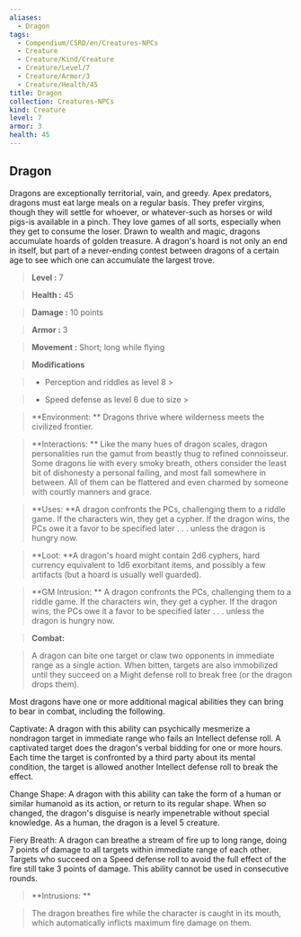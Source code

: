 ```yaml
---
aliases:
  - Dragon
tags:
  - Compendium/CSRD/en/Creatures-NPCs
  - Creature
  - Creature/Kind/Creature
  - Creature/Level/7
  - Creature/Armor/3
  - Creature/Health/45
title: Dragon
collection: Creatures-NPCs
kind: Creature
level: 7
armor: 3
health: 45
---
```

## Dragon    
Dragons are exceptionally territorial, vain, and greedy. Apex predators, dragons must eat large meals on a regular basis. They prefer virgins, though they will settle for whoever, or whatever-such as horses or wild pigs-is available in a pinch. They love games of all sorts, especially when they get to consume the loser. Drawn to wealth and magic, dragons accumulate hoards of golden treasure. A dragon's hoard is not only an end in itself, but part of a never-ending contest between dragons of a certain age to see which one can accumulate the largest trove.    
  
    
> **Level :** 7    
> **Health :** 45    
> **Damage :** 10 points    
> **Armor :** 3    
> **Movement :** Short; long while flying    
> **Modifications**    
>- Perception and riddles as level 8 >  
>    
>- Speed defense as level 6 due to size >  
>    
> **Environment: ** Dragons thrive where wilderness meets the civilized frontier.    
> **Interactions: ** Like the many hues of dragon scales, dragon personalities run the gamut from beastly thug to refined connoisseur. Some dragons lie with every smoky breath, others consider the least bit of dishonesty a personal failing, and most fall somewhere in between. All of them can be flattered and even charmed by someone with courtly manners and grace.    
> **Uses: **A dragon confronts the PCs, challenging them to a riddle game. If the characters win, they get a cypher. If the dragon wins, the PCs owe it a favor to be specified later . . . unless the dragon is hungry now.    
> **Loot: **A dragon's hoard might contain 2d6 cyphers, hard currency equivalent to 1d6 exorbitant items, and possibly a few artifacts (but a hoard is usually well guarded).    
> **GM Intrusion: ** A dragon confronts the PCs, challenging them to a riddle game. If the characters win, they get a cypher. If the dragon wins, the PCs owe it a favor to be specified later . . . unless the dragon is hungry now.    
  
> **Combat:**   
> A dragon can bite one target or claw two opponents in immediate range as a single action. When bitten, targets are also immobilized until they succeed on a Might defense roll to break free (or the dragon drops them).  
Most dragons have one or more additional magical abilities they can bring to bear in combat, including the following.  
Captivate: A dragon with this ability can psychically mesmerize a nondragon target in immediate range who fails an Intellect defense roll. A captivated target does the dragon's verbal bidding for one or more hours. Each time the target is confronted by a third party about its mental condition, the target is allowed another Intellect defense roll to break the effect.  
Change Shape: A dragon with this ability can take the form of a human or similar humanoid as its action, or return to its regular shape. When so changed, the dragon's disguise is nearly impenetrable without special knowledge. As a human, the dragon is a level 5 creature.  
Fiery Breath: A dragon can breathe a stream of fire up to long range, doing 7 points of damage to all targets within immediate range of each other. Targets who succeed on a Speed defense roll to avoid the full effect of the fire still take 3 points of damage. This ability cannot be used in consecutive rounds.    
    
  
> **Intrusions: **   
> The dragon breathes fire while the character is caught in its mouth, which automatically inflicts maximum fire damage on them.    
